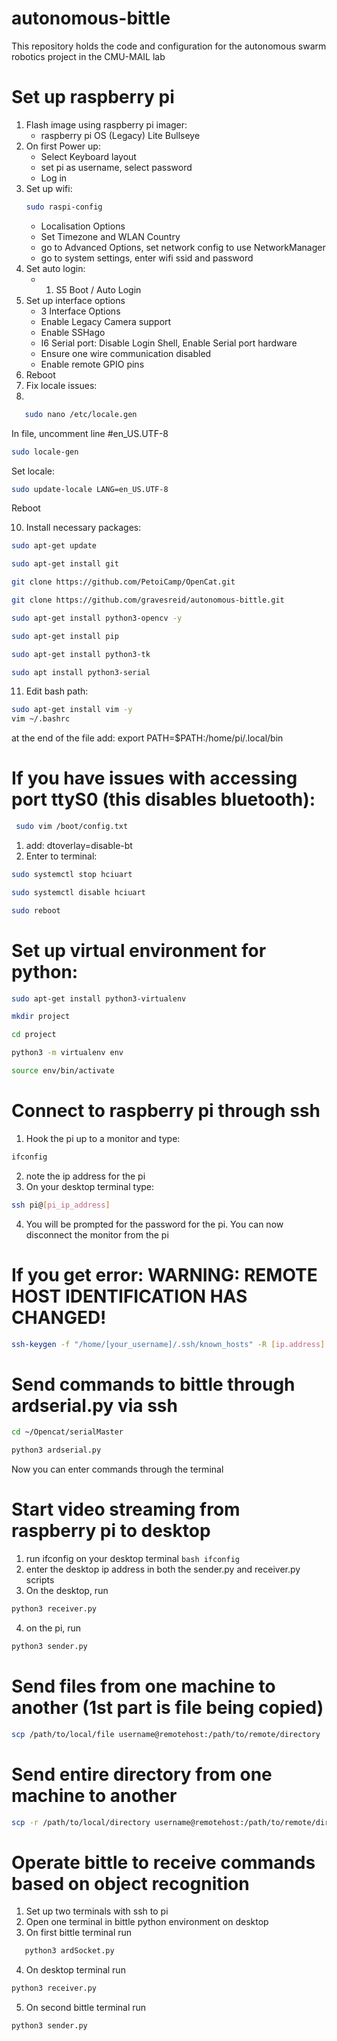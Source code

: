 # autonomous-bittle
This repository holds the code and configuration for the autonomous swarm robotics project in the CMU-MAIL lab

# Set up raspberry pi
1. Flash image using raspberry pi imager:
   - raspberry pi OS (Legacy) Lite Bullseye
2. On first Power up:
   - Select Keyboard layout
   - set pi as username, select password
   - Log in
3. Set up wifi:
   ```bash
   sudo raspi-config
   ```
   - Localisation Options
   - Set Timezone and WLAN Country
   - go to Advanced Options, set network config to use NetworkManager
   - go to system settings, enter wifi ssid and password
5. Set auto login:
   - 1. S5 Boot / Auto Login
6. Set up interface options
   - 3 Interface Options
   - Enable Legacy Camera support
   - Enable SSHago
   - I6 Serial port: Disable Login Shell, Enable Serial port hardware
   - Ensure one wire communication disabled
   - Enable remote GPIO pins
7. Reboot
8. Fix locale issues:
9.
```bash
   sudo nano /etc/locale.gen
```
In file, uncomment line #en_US.UTF-8
```bash
sudo locale-gen
```
Set locale:
```bash
sudo update-locale LANG=en_US.UTF-8
```
Reboot

10. Install necessary packages:
```bash
sudo apt-get update
```
```bash
sudo apt-get install git
```
```bash
git clone https://github.com/PetoiCamp/OpenCat.git
```
```bash
git clone https://github.com/gravesreid/autonomous-bittle.git
```
```bash
sudo apt-get install python3-opencv -y
```
```bash
sudo apt-get install pip
```
```bash
sudo apt-get install python3-tk
```
```bash
sudo apt install python3-serial
```
11. Edit bash path:
```bash
sudo apt-get install vim -y
vim ~/.bashrc
```
at the end of the file add:  export PATH=$PATH:/home/pi/.local/bin


# If you have issues with accessing port ttyS0 (this disables bluetooth):
```bash
 sudo vim /boot/config.txt
```
1. add: dtoverlay=disable-bt
2. Enter to terminal:
```bash
sudo systemctl stop hciuart
```
```bash
sudo systemctl disable hciuart
```
```bash
sudo reboot
```


# Set up virtual environment for python:
```bash
sudo apt-get install python3-virtualenv
```
```bash
mkdir project
```
```bash
cd project
```
```bash
python3 -m virtualenv env
```
```bash
source env/bin/activate
```

# Connect to raspberry pi through ssh
1. Hook the pi up to a monitor and type:
 ```bash
ifconfig
```
2. note the ip address for the pi
3. On your desktop terminal type:
```bash
ssh pi@[pi_ip_address]
```
4. You will be prompted for the password for the pi. You can now disconnect the monitor from the pi

# If you get error: WARNING: REMOTE HOST IDENTIFICATION HAS CHANGED!
```bash 
ssh-keygen -f "/home/[your_username]/.ssh/known_hosts" -R [ip.address]
```

# Send commands to bittle through ardserial.py via ssh
```bash
cd ~/Opencat/serialMaster
```
```bash
python3 ardserial.py
```
Now you can enter commands through the terminal

# Start video streaming from raspberry pi to desktop
1. run ifconfig on your desktop terminal ```bash ifconfig ```
2. enter the desktop ip address in both the sender.py and receiver.py scripts
3. On the desktop, run
```bash
python3 receiver.py
```
4. on the pi, run
```bash
python3 sender.py
```

# Send files from one machine to another (1st part is file being copied)
```bash
scp /path/to/local/file username@remotehost:/path/to/remote/directory
```

# Send entire directory from one machine to another
```bash
scp -r /path/to/local/directory username@remotehost:/path/to/remote/directory
```

# Operate bittle to receive commands based on object recognition
1. Set up two terminals with ssh to pi
2. Open one terminal in bittle python environment on desktop
3. On first bittle terminal run
```bash
   python3 ardSocket.py
   ```
4. On desktop terminal run
```bash
python3 receiver.py
``` 
5. On second bittle terminal run
```bash
python3 sender.py
```

